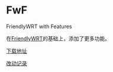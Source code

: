 # FwF

FriendlyWRT with Features

在[FriendlyWRT](../FriendlyWRT)的基础上，添加了更多功能。

[下载地址](https://github.com/songchenwen/nanopi-r2s/releases/download/FwF-2020-05-19-772dcd8/FwF-2020-05-19-772dcd8-ROM.zip)

[改动记录](CHANGELOG.md)

